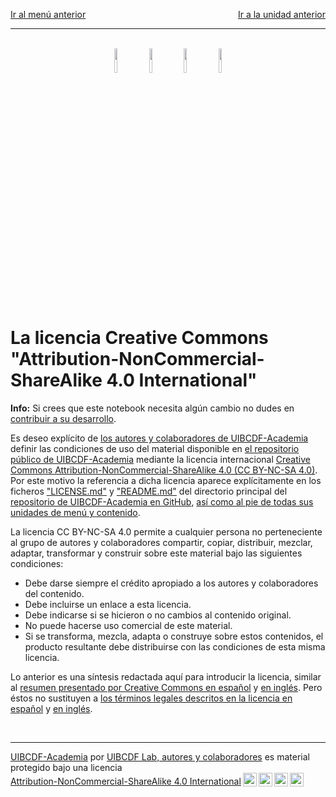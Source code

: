 <p style="text-align:left;">
   <a href="../README.md">Ir al menú anterior</a>
   <span style="float:right;">
        <a href="../Como_contribuir/Como_contribuir.md">Ir a la unidad anterior</a>
   </span>
</p>

-----
<br>

<center>
<img width="10%" style="margin-right:0.5%;" src="https://mirrors.creativecommons.org/presskit/icons/cc.svg?ref=chooser-v1"><img width="10%" style="margin-left:0.5%;margin-right:0.5%;" src="https://mirrors.creativecommons.org/presskit/icons/by.svg?ref=chooser-v1"><img width="10%" style="margin-left:0.5%;margin-right:0.5%;" src="https://mirrors.creativecommons.org/presskit/icons/nc.svg?ref=chooser-v1"><img width="10%" style="margin-left:0.5%;" src="https://mirrors.creativecommons.org/presskit/icons/sa.svg?ref=chooser-v1">
</center>

<br>

# La licencia Creative Commons "Attribution-NonCommercial-ShareAlike 4.0 International"

<div class="alert alert-info" role="alert">
<strong>Info:</strong> Si crees que este notebook necesita algún cambio no dudes en <a href="../../../../UIBCDF-Academia/Como_contribuir/Como_contribuir.md" class="alert-link">contribuir a su desarrollo</a>.
</div>

Es deseo explícito de [los autores y colaboradores de UIBCDF-Academia](https://github.com/uibcdf/Academia/graphs/contributors) definir las condiciones de
uso del material disponible en [el repositorio público de UIBCDF-Academia](https://github.com/uibcdf/Academia) mediante la licencia internacional
[Creative Commons Attribution-NonCommercial-ShareAlike 4.0 (CC BY-NC-SA 4.0)](https://creativecommons.org/licenses/by-nc-sa/4.0/legalcode.es). Por este motivo la referencia a dicha
licencia aparece explícitamente en los ficheros ["LICENSE.md"](https://github.com/uibcdf/Academia/blob/master/LICENSE.md) y ["README.md"](https://github.com/uibcdf/Academia/blob/master/README.md) del directorio principal del [repositorio
de UIBCDF-Academia en GitHub](https://github.com/uibcdf/Academia), [así como al pie de todas sus unidades de menú y contenido](../Como_se_usa/Como_se_usa.md#La-licencia-Creative-Commons).

La licencia CC BY-NC-SA 4.0 permite a cualquier persona no perteneciente al grupo de autores y
colaboradores compartir, copiar, distribuir, mezclar, adaptar, transformar y construir sobre este material bajo las siguientes condiciones:
- Debe darse siempre el crédito apropiado a los autores y colaboradores del contenido.
- Debe incluirse un enlace a esta licencia.
- Debe indicarse si se hicieron o no cambios al contenido original.
- No puede hacerse uso comercial de este material.
- Si se transforma, mezcla, adapta o construye sobre estos contenidos, el producto resultante debe
  distribuirse con las condiciones de esta misma licencia.

Lo anterior es una síntesis redactada aquí para introducir la licencia, similar al [resumen
presentado por Creative Commons en español](https://creativecommons.org/licenses/by-nc-sa/4.0/deed.es) y [en inglés](https://creativecommons.org/licenses/by-nc-sa/4.0/). Pero éstos no sustituyen a [los términos legales descritos en la licencia en español](https://creativecommons.org/licenses/by-nc-sa/4.0/legalcode.es) y [en inglés](https://creativecommons.org/licenses/by-nc-sa/4.0/legalcode).

<br />

-------
<p xmlns:cc="http://creativecommons.org/ns#" xmlns:dct="http://purl.org/dc/terms/"><a property="dct:title" rel="cc:attributionURL" href="https://github.com/uibcdf/Academia">UIBCDF-Academia</a> por <a rel="cc:attributionURL dct:creator" property="cc:attributionName" href="https://github.com/uibcdf/Academia/graphs/contributors">UIBCDF Lab, autores y colaboradores</a> es material protegido bajo una licencia <a href="http://creativecommons.org/licenses/by-nc-sa/4.0/deed.es?ref=chooser-v1" target="_blank" rel="license noopener noreferrer" style="display:inline-block;">Attribution-NonCommercial-ShareAlike 4.0 International<img style="height:22px!important;margin-left:3px;vertical-align:text-bottom;" src="https://mirrors.creativecommons.org/presskit/icons/cc.svg?ref=chooser-v1"><img style="height:22px!important;margin-left:3px;vertical-align:text-bottom;" src="https://mirrors.creativecommons.org/presskit/icons/by.svg?ref=chooser-v1"><img style="height:22px!important;margin-left:3px;vertical-align:text-bottom;" src="https://mirrors.creativecommons.org/presskit/icons/nc.svg?ref=chooser-v1"><img style="height:22px!important;margin-left:3px;vertical-align:text-bottom;" src="https://mirrors.creativecommons.org/presskit/icons/sa.svg?ref=chooser-v1"></a></p>


